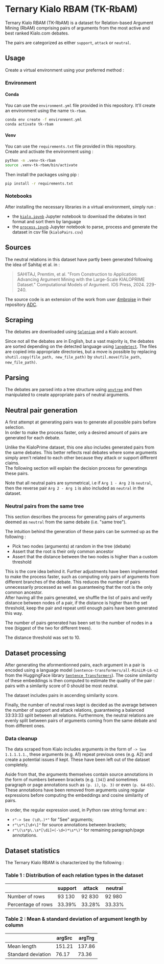 # Ternary Kialo RBAM (TK-RbAM)

Ternary Kialo RBAM (TK-RbAM) is a dataset for Relation-based Argument Mining (RbAM) comprising pairs of arguments from the most active and best ranked Kialo.com debates.  

The pairs are categorized as either `support`, `attack` or `neutral`.  

## Usage

Create a virtual environment using your preferred method :

### Environment

#### Conda

You can use the `environment.yml` file provided in this repository. It'll create an environment using the name `tk-rbam`.

```sh
conda env create -f environment.yml
conda activate tk-rbam
```

#### Venv

You can use the `requirements.txt` file provided in this repository.  
Create and activate the environment using :

```sh
python -m .venv-tk-rbam
source .venv-tk-rbam/bin/activate
```

Then install the packages using pip :

```sh
pip install -r requirements.txt
```

### Notebooks

After installing the necessary libraries in a virtual environment, simply run :

- the [`kialo.ipynb`](tool/kialo.ipynb) Jupyter notebook to download the debates in text format and sort them by language
- the [`process.ipynb`](processedData/kialo-2-RBAM/process.ipynb) Jupyter notebook to parse, process and generate the dataset in csv file (`kialoPairs.csv`)

## Sources

The neutral relations in this dataset have partly been generated following the idea of Sahitaj et al. in :

> SAHITAJ, Premtim, et al. "From Construction to Application: Advancing Argument Mining with the Large-Scale KIALOPRIME Dataset." Computational Models of Argument. IOS Press, 2024. 229-240.

The source code is an extension of the work from user [4mbroise](https://github.com/4mbroise) in their repository [ADC](https://github.com/4mbroise/ADC).

## Scraping

The debates are downloaded using [`Selenium`](https://www.selenium.dev/) and a Kialo account.  

Since not all the debates are in English, but a vast majority is, the debates are sorted depending on the detected language using [`langdetect`](https://github.com/Mimino666/langdetect). The files are copied into appropriate directories, but a move is possible by replacing `shutil.copy(file_path, new_file_path)` by `shutil.move(file_path, new_file_path)`.  

## Parsing

The debates are parsed into a tree structure using [`anytree`](https://anytree.readthedocs.io/en/latest/) and then manipulated to create appropriate pairs of neutral arguments.

## Neutral pair generation

A first attempt at generating pairs was to generate all possible pairs before selection.  
In order to make the process faster, only a desired amount of pairs are generated for each debate.

Unlike the KialoPrime dataset, this one also includes generated pairs from the same debates. This better reflects real debates where some arguments simply aren't related to each other because they attack or support different claims.  
The following section will explain the decision process for generatings these pairs.  

Note that all neutral pairs are symmetrical, i.e if `Arg 1 - Arg 2` is `neutral`, then the reverse pair `Arg 2 - Arg 1` is also included as `neutral` in the dataset.

### Neutral pairs from the same tree

This section describes the process for generating pairs of arguments deemed as `neutral` from the same debate (i.e. "same tree").

The intuition behind the generation of these pairs can be summed up as the following :

- Pick two nodes (arguments) at random in the tree (debate)
- Assert that the root is their only common ancestor
- Assert that the distance between the two nodes is higher than a custom threshold

This is the core idea behind it. Further adjustments have been implemented to make the process faster, such as computing only pairs of arguments from different branches of the debate. This reduces the number of pairs unnecessarily processed as well as guaranteeing that the root is the only common ancestor.  
After having all the pairs generated, we shuffle the list of pairs and verify distance between nodes of a pair, if the distance is higher than the set threshold, keep the pair and repeat until enough pairs have been generated this way.  

The number of pairs generated has been set to the number of nodes in a tree (biggest of the two for different trees).

The distance threshold was set to 10.

## Dataset processing

After generating the aformentionned pairs, each argument in a pair is encoded using a language model (`sentence-transformers/all-MiniLM-L6-v2` from the HuggingFace library [`Sentence Transformers`](https://www.sbert.net/)). The cosine similarity of these embeddings is then computed to estimate the quality of the pair : pairs with a similarity score of 0 should be most neutral.  

The dataset includes pairs in ascending similarity score.

Finally, the number of neutral rows kept is decided as the average between the number of support and attack relations, guaranteeing a balanced 33:33:33 split between all relations. Furthermore, the neutral relations are evenly split between pairs of arguments coming from the same debate and from different ones.

### Data cleanup

The data scraped from Kialo includes arguments in the form of `-> See 1.1.1.1.1.`, these arguments (e.g. A1) repeat previous ones (e.g. A2) and create a potential issues if kept. These have been left out of the dataset completely.

Aside from that, the arguments themselves contain source annotations in the form of numbers between brackets (e.g. `[34]`) and sometimes paragraph or page annotations such as `(p. i)`, `(p. 3)` or even `(p. 64-65)`. These annotations have been removed from arguments using regular expressions before computing the embeddings and cosine similarity of pairs.

In order, the regular expression used, in Python raw string format are :

- `r"-> See (\d\.)*"` for "See" arguments;
- `r"\s*\[\d+\]"` for source annotations between brackets;
- `r"\(\s*p\.\s*[\di]+(-\d+)*\s*\)"` for remaining paragraph/page annotations.

## Dataset statistics

The Ternary Kialo RBAM is characterized by the following :

### Table 1 : Distribution of each relation types in the dataset

|  | support | attack | neutral |
|-|-|-|-|
| Number of rows | 93 130 | 92 830 | 92 980 |
| Percentage of rows | 33.39% | 33.28% | 33.33% |

### Table 2 : Mean & standard deviation of argument length by column

|  | argSrc | argTrg |
|-|-|-|
| Mean length | 151.21 | 137.86 |
| Standard deviation | 76.17 | 73.36 |
